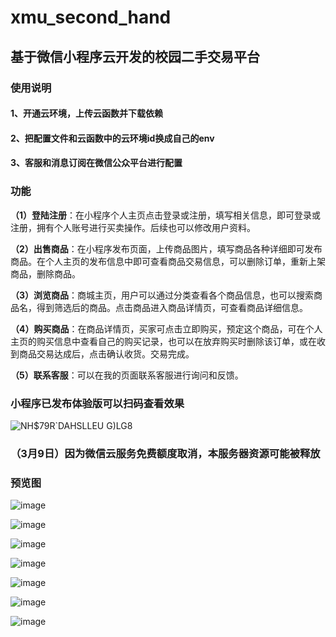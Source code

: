 # xmu_second_hand
## 基于微信小程序云开发的校园二手交易平台

### 使用说明

#### 1、开通云环境，上传云函数并下载依赖
#### 2、把配置文件和云函数中的云环境id换成自己的env
#### 3、客服和消息订阅在微信公众平台进行配置

### 功能

**（1）登陆注册**：在小程序个人主页点击登录或注册，填写相关信息，即可登录或注册，拥有个人账号进行买卖操作。后续也可以修改用户资料。

**（2）出售商品**：在小程序发布页面，上传商品图片，填写商品各种详细即可发布商品。在个人主页的发布信息中即可查看商品交易信息，可以删除订单，重新上架商品，删除商品。

**（3）浏览商品**：商城主页，用户可以通过分类查看各个商品信息，也可以搜索商品名，得到筛选后的商品。点击商品进入商品详情页，可查看商品详细信息。

**（4）购买商品**：在商品详情页，买家可点击立即购买，预定这个商品，可在个人主页的购买信息中查看自己的购买记录，也可以在放弃购买时删除该订单，或在收到商品交易达成后，点击确认收货。交易完成。

**（5）联系客服**：可以在我的页面联系客服进行询问和反馈。

### 小程序已发布体验版可以扫码查看效果
![NH$$79R`DAH$SLLEU G)LG8](https://user-images.githubusercontent.com/73229305/220560712-ab70704a-e141-4666-a278-dd7e4a55626a.jpg)


### （3月9日）因为微信云服务免费额度取消，本服务器资源可能被释放
### 预览图
![image](https://user-images.githubusercontent.com/73229305/220561260-2a24b5d7-56a0-4226-b919-b4b9843e8647.png)

![image](https://user-images.githubusercontent.com/73229305/220561303-ac292276-6652-457c-813e-e2a870d506a7.png)

![image](https://user-images.githubusercontent.com/73229305/220561344-bd24c170-0c18-4349-91e1-316fd291de72.png)

![image](https://user-images.githubusercontent.com/73229305/220561361-07ceafcd-e5d0-43ee-8c7a-339d04adcb8d.png)

![image](https://user-images.githubusercontent.com/73229305/220561383-9eea2f05-9b72-4563-a264-cae4f310f54a.png)

![image](https://user-images.githubusercontent.com/73229305/220561433-abfe11e6-6af3-4730-bb8d-7fb537b8395e.png)

![image](https://user-images.githubusercontent.com/73229305/220561511-378cfe92-210f-4776-a5df-67a53b55da58.png)








